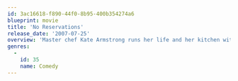 ```yaml
---
id: 3ac16618-f890-44f0-8b95-400b354274a6
blueprint: movie
title: 'No Reservations'
release_date: '2007-07-25'
overview: 'Master chef Kate Armstrong runs her life and her kitchen with intimidating intensity. However, a recipe for disaster may be in the works when she becomes the guardian of her young niece while crossing forks with the brash sous-chef who just joined her staff. Though romance blooms in the face of rivalry, Kate needs to look outside the kitchen to find true happiness.'
genres:
  -
    id: 35
    name: Comedy
---
```

